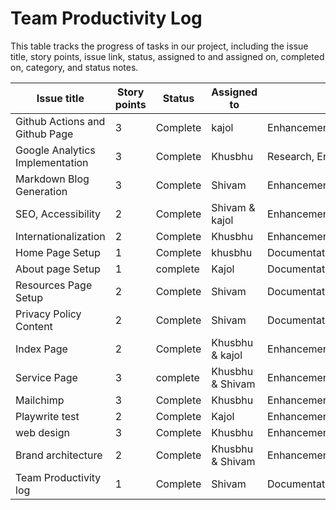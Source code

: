 # Team Productivity Log

This table tracks the progress of tasks in our project, including the issue title, story points, issue link, status, assigned to and assigned on, completed on, category, and status notes.

| Issue title                                                             |Story points| Status    | Assigned to         | Category                         |
|-------------------------------------------------------------------------|------------|-----------|---------------------|----------------------------------|
| Github Actions and Github Page                                          |3           | Complete  |    kajol            | Enhancement                      |
| Google Analytics Implementation                                         |3           | Complete  |    Khusbhu          | Research, Enhancenment, Design   |
| Markdown Blog Generation                                                |3           | Complete  |    Shivam           | Enhancement, Research            |
| SEO, Accessibility                                                      |2           | Complete  | Shivam & kajol      | Enhancement, Research            |
| Internationalization                                                    |2           | Complete  |    Khusbhu          | Enhancement, Research            |
| Home Page Setup                                                         |1           | Complete  |    khusbhu          | Documentation,Enhancement,Design |
| About page Setup                                                        |1           | complete  |    Kajol            | Documentation,Enhancement,Design |
| Resources Page Setup                                                    |2           | Complete  |    Shivam           | Documentation,Enhancement,Design |
| Privacy Policy Content                                                  |2           | Complete  |    Shivam           | Documentation                    |
| Index Page                                                              |2           | Complete  |  Khusbhu & kajol    | Enhancement,Design               |
| Service Page                                                            |3           | complete  |  Khusbhu & Shivam   | Enhancement,Design               |
| Mailchimp                                                               |3           | Complete  |    Khusbhu          | Enhancement                      |
| Playwrite test                                                          |2           | Complete  |    Kajol            | Enhancement                      |        
| web design                                                              |3           | Complete  |    Khusbhu          | Enhancement,Design               |
| Brand architecture                                                      |2           | Complete  | Khusbhu & Shivam    | Enhancement                      |
| Team Productivity log                                                   |1           | Complete  |    Shivam           | Documentation                    |
